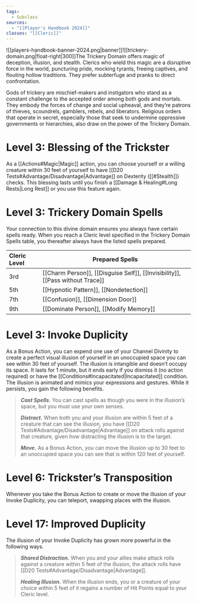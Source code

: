 ```yaml
---
tags:
  - Subclass
sources:
  - "[[Player's Handbook 2024]]"
classes: "[[Cleric]]"
---
```

![[players-handbook-banner-2024.png|banner]]![[trickery-domain.png|float-right|300]]The Trickery Domain offers magic of deception, illusion, and stealth. Clerics who wield this magic are a disruptive force in the world, puncturing pride, mocking tyrants, freeing captives, and flouting hollow traditions. They prefer subterfuge and pranks to direct confrontation.

Gods of trickery are mischief-makers and instigators who stand as a constant challenge to the accepted order among both gods and mortals. They embody the forces of change and social upheaval, and they’re patrons of thieves, scoundrels, gamblers, rebels, and liberators. Religious orders that operate in secret, especially those that seek to undermine oppressive governments or hierarchies, also draw on the power of the Trickery Domain.
# Level 3: Blessing of the Trickster
As a [[Actions#Magic\|Magic]] action, you can choose yourself or a willing creature within 30 feet of yourself to have [[D20 Tests#Advantage/Disadvantage\|Advantage]] on Dexterity ([[#Stealth]]) checks. This blessing lasts until you finish a [[Damage & Healing#Long Rests|Long Rest]] or you use this feature again.
# Level 3: Trickery Domain Spells
Your connection to this divine domain ensures you always have certain spells ready. When you reach a Cleric level specified in the Trickery Domain Spells table, you thereafter always have the listed spells prepared.

| Cleric Level | Prepared Spells                                                                                                                                                                                                                                                                                          |
|:------------ | -------------------------------------------------------------------------------------------------------------------------------------------------------------------------------------------------------------------------------------------------------------------------------------------------------- |
| 3rd          | [[Charm Person]], [[Disguise Self]], [[Invisibility]], [[Pass without Trace]] |
| 5th          | [[Hypnotic Pattern]], [[Nondetection]]                                                                                                                                                     |
| 7th          | [[Confusion]], [[Dimension Door]]                                                                                                                                                               |
| 9th          | [[Dominate Person]], [[Modify Memory]]                                                                                                                                                     |

# Level 3: Invoke Duplicity
As a Bonus Action, you can expend one use of your Channel Divinity to create a perfect visual illusion of yourself in an unoccupied space you can see within 30 feet of yourself. The illusion is intangible and doesn’t occupy its space. It lasts for 1 minute, but it ends early if you dismiss it (no action required) or have the [[Conditions#Incapacitated\|Incapacitated]] condition. The illusion is animated and mimics your expressions and gestures. While it persists, you gain the following benefits.

>**_Cast Spells._** You can cast spells as though you were in the illusion’s space, but you must use your own senses.
>
>**_Distract._** When both you and your illusion are within 5 feet of a creature that can see the illusion, you have [[D20 Tests#Advantage/Disadvantage\|Advantage]] on attack rolls against that creature, given how distracting the illusion is to the target.
>
>**_Move._** As a Bonus Action, you can move the illusion up to 30 feet to an unoccupied space you can see that is within 120 feet of yourself.
# Level 6: Trickster’s Transposition
Whenever you take the Bonus Action to create or move the illusion of your Invoke Duplicity, you can teleport, swapping places with the illusion.
# Level 17: Improved Duplicity
The illusion of your Invoke Duplicity has grown more powerful in the following ways.
>**_Shared Distraction._** When you and your allies make attack rolls against a creature within 5 feet of the illusion, the attack rolls have [[D20 Tests#Advantage/Disadvantage\|Advantage]].
>
>**_Healing Illusion._** When the illusion ends, you or a creature of your choice within 5 feet of it regains a number of Hit Points equal to your Cleric level.